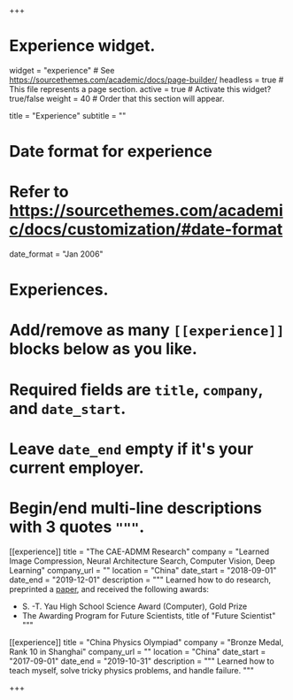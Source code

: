 +++
# Experience widget.
widget = "experience"  # See https://sourcethemes.com/academic/docs/page-builder/
headless = true  # This file represents a page section.
active = true  # Activate this widget? true/false
weight = 40  # Order that this section will appear.

title = "Experience"
subtitle = ""

# Date format for experience
#   Refer to https://sourcethemes.com/academic/docs/customization/#date-format
date_format = "Jan 2006"

# Experiences.
#   Add/remove as many `[[experience]]` blocks below as you like.
#   Required fields are `title`, `company`, and `date_start`.
#   Leave `date_end` empty if it's your current employer.
#   Begin/end multi-line descriptions with 3 quotes `"""`.
[[experience]]
  title = "The CAE-ADMM Research"
  company = "Learned Image Compression, Neural Architecture Search, Computer Vision, Deep Learning"
  company_url = ""
  location = "China"
  date_start = "2018-09-01"
  date_end = "2019-12-01"
  description = """
  Learned how to do research, preprinted a [paper](https://arxiv.org/abs/1901.07196), and received the following awards:
  * S. -T. Yau High School Science Award (Computer), Gold Prize
  * The Awarding Program for Future Scientists, title of "Future Scientist"
  """

[[experience]]
  title = "China Physics Olympiad"
  company = "Bronze Medal, Rank 10 in Shanghai"
  company_url = ""
  location = "China"
  date_start = "2017-09-01"
  date_end = "2019-10-31"
  description = """
  Learned how to teach myself, solve tricky physics problems, and handle failure.
  """

+++
